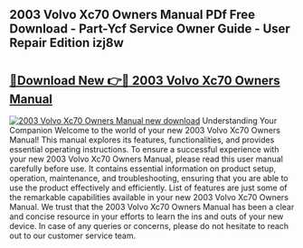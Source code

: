 ## 2003 Volvo Xc70 Owners Manual PDf Free Download - Part-Ycf Service Owner Guide - User Repair Edition izj8w

# <h2><a href="http://bc258.oget.top/?id=2003+Volvo+Xc70+Owners+Manual">🔗Download New 👉🔴 2003 Volvo Xc70 Owners Manual</a></h2>

[![2003 Volvo Xc70 Owners Manual new download](https://i.imgur.com/5g1atiW.png)](http://bc258.oget.top/?id=2003+Volvo+Xc70+Owners+Manual)
Understanding Your Companion Welcome to the world of your new 2003 Volvo Xc70 Owners Manual! This manual explores its features, functionalities, and provides essential operating instructions. To ensure a successful experience with your new 2003 Volvo Xc70 Owners Manual, please read this user manual carefully before use. It contains essential information on product setup, operation, maintenance, and troubleshooting, ensuring that you are able to use the product effectively and efficiently. List of features are just some of the remarkable capabilities available in your new 2003 Volvo Xc70 Owners Manual. We trust that the 2003 Volvo Xc70 Owners Manual has been a clear and concise resource in your efforts to learn the ins and outs of your new device. In case of any queries or concerns, please do not hesitate to reach out to our customer service team.
